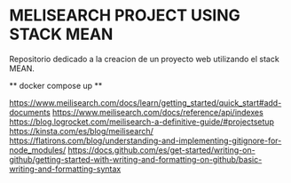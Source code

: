 # MELISEARCH PROJECT USING STACK MEAN
Repositorio dedicado a la creacion de un proyecto web utilizando el stack MEAN.

** docker compose up **

https://www.meilisearch.com/docs/learn/getting_started/quick_start#add-documents
https://www.meilisearch.com/docs/reference/api/indexes
https://blog.logrocket.com/meilisearch-a-definitive-guide/#projectsetup
https://kinsta.com/es/blog/meilisearch/
https://flatirons.com/blog/understanding-and-implementing-gitignore-for-node_modules/
https://docs.github.com/es/get-started/writing-on-github/getting-started-with-writing-and-formatting-on-github/basic-writing-and-formatting-syntax

